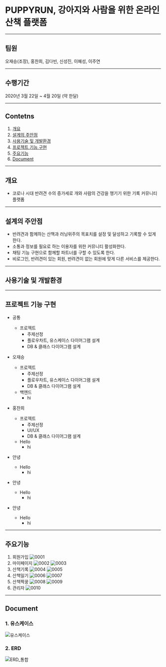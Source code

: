 # PUPPYRUN, 강아지와 사람을 위한 온라인 산책 플랫폼
------------
## 팀원 
오재승(조장), 홍찬희, 김다빈, 신성진, 이혜성, 이주연

------------
## 수행기간
2020년 3월 22일 ~ 4월 20일 (약 한달)

------------


## Contetns

1. [개요](#개요)
2. [설계의 주안점](#설계의-주안점)
3. [사용기술 및 개발환경](#사용기술-및-개발환경)
4. [프로젝트 기능 구현](#프로젝트-기능-구현)
5. [주요기능](#주요기능)
6. [Document](#Document)

------------

## 개요
+ 코로나 시대 반려견 수의 증가세로 개와 사람의 건강을 챙기기 위한 기록 커뮤니티 플랫폼

------------

## 설계의 주안점
- 반려견과 함께하는 산책과 러닝위주의 목표치를 설정 및 달성하고 기록할 수 있게 한다.
- 소통과 정보를 필요로 하는 이용자를 위한 커뮤니티 활성화한다.
- 채팅 기능 구현으로 함께할 파트너를 구할 수 있도록 한다.
- 비로그인, 반려견이 있는 회원, 반려견이 없는 회원에 맞게 다른 서비스를 제공한다.

------------
## 사용기술 및 개발환경


------------
## 프로젝트 기능 구현

- 공통
  - 프로젝트
    - 주제선정
    - 플로우차트, 유스케이스 다이어그램 설계
    - DB & 클래스 다이어그램 설계

- 오재승
  - 프로젝트
    - 주제선정
    - 플로우차트, 유스케이스 다이어그램 설계
    - DB & 클래스 다이어그램 설계
  - 백엔드
    - hi

- 홍찬희
  - 프로젝트
    - 주제선정
    - UI/UX
    - DB & 클래스 다이어그램 설계
  - Hello
    - hi

- 안녕
  - Hello
    - hi

- 안녕
  - Hello
    - hi

- 안녕
  - Hello
    - hi

------------
## 주요기능
1. 회원가입
![0001](https://user-images.githubusercontent.com/81956425/118356077-7eba2f00-b5ae-11eb-9761-4fded70ee718.jpg)
2. 마이페이지
![0002](https://user-images.githubusercontent.com/81956425/118356091-91346880-b5ae-11eb-9249-78f5580a3b09.jpg)
![0003](https://user-images.githubusercontent.com/81956425/118356093-95608600-b5ae-11eb-9b80-c9cacdb52b19.jpg)
3. 산책기록
![0004](https://user-images.githubusercontent.com/81956425/118356094-95f91c80-b5ae-11eb-9917-3691f3b385bc.jpg)
![0005](https://user-images.githubusercontent.com/81956425/118356095-95f91c80-b5ae-11eb-8d3e-097644c3f3ad.jpg)
4. 산책일기
![0006](https://user-images.githubusercontent.com/81956425/118356096-9691b300-b5ae-11eb-945f-8d4e2183c23f.jpg)
![0007](https://user-images.githubusercontent.com/81956425/118356097-972a4980-b5ae-11eb-93cf-00e8c5d5efe1.jpg)
5. 산책짝꿍
![0008](https://user-images.githubusercontent.com/81956425/118356098-97c2e000-b5ae-11eb-8435-aac78a024ce7.jpg)
![0009](https://user-images.githubusercontent.com/81956425/118356099-985b7680-b5ae-11eb-9752-4e068cb7047f.jpg)
6. 관리자
![0010](https://user-images.githubusercontent.com/81956425/118356100-98f40d00-b5ae-11eb-812e-17e51b27520f.jpg)
------------
## Document
### 1. 유스케이스
![유스케이스](https://user-images.githubusercontent.com/81937349/118353075-c71e2080-b59f-11eb-85b5-9db49f2ff080.png)

### 2. ERD
![ERD_통합](https://user-images.githubusercontent.com/81937349/118353105-df8e3b00-b59f-11eb-9a3a-d53fd93c04d7.png)


